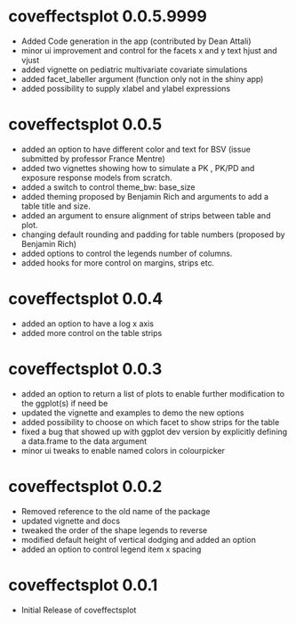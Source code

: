 # coveffectsplot 0.0.5.9999
* Added Code generation in the app (contributed by Dean Attali)
* minor ui improvement and control for the facets x and y text hjust and vjust
* added vignette on pediatric multivariate covariate simulations
* added facet_labeller argument (function only not in the shiny app)
* added possibility to supply xlabel and ylabel expressions

# coveffectsplot 0.0.5

* added an option to have different color and text for BSV (issue submitted by professor France Mentre)
* added two vignettes showing how to simulate a PK , PK/PD and exposure response models from scratch.
* added a switch to control theme_bw: base_size
* added theming proposed by Benjamin Rich and arguments to add a table title and size.
* added an argument to ensure alignment of strips between table and plot.
* changing default rounding and padding for table numbers (proposed by Benjamin Rich)
* added options to control the legends number of columns.
* added hooks for more control on margins, strips etc.

# coveffectsplot 0.0.4

* added an option to have a log x axis
* added more control on the table strips


# coveffectsplot 0.0.3

* added an option to return a list of plots to enable further modification to the ggplot(s) if need be
* updated the vignette and examples to demo the new options
* added possibility to choose on which facet to show strips for the table
* fixed a bug that showed up with ggplot dev version by explicitly defining a data.frame to the data argument
* minor ui tweaks to enable named colors in colourpicker

# coveffectsplot 0.0.2

* Removed reference to the old name of the package
* updated vignette and docs
* tweaked the order of the shape legends to reverse
* modified default height of vertical dodging and added an option
* added an option to control legend item x spacing


# coveffectsplot 0.0.1

* Initial Release of coveffectsplot
